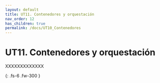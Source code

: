 ```yaml
---
layout: default
title: UT11. Contenedores y orquestación
nav_order: 12
has_children: true
permalink: /docs/UT10_Contenedores
---
```


# UT11. Contenedores y orquestación

XXXXXXXXXXXXX

{: .fs-6 .fw-300 }